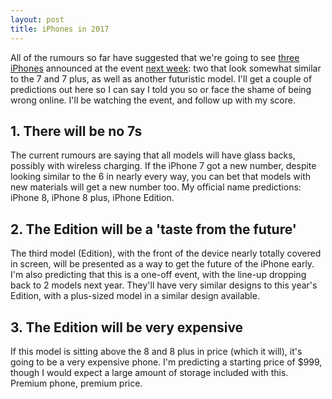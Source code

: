 ```yaml
---
layout: post
title: iPhones in 2017
---
```


All of the rumours so far have suggested that we're going to see [three iPhones](https://www.bloomberg.com/news/articles/2017-08-30/how-apple-plans-to-change-the-way-you-use-the-next-iphone) announced at the event [next week](https://www.apple.com/apple-events/september-2017/): two that look somewhat similar to the 7 and 7 plus, as well as another futuristic model. I'll get a couple of predictions out here so I can say I told you so or face the shame of being wrong online. I'll be watching the event, and follow up with my score.

## 1. There will be no 7s
The current rumours are saying that all models will have glass backs, possibly with wireless charging. If the iPhone 7 got a new number, despite looking similar to the 6 in nearly every way, you can bet that models with new materials will get a new number too. My official name predictions: iPhone 8, iPhone 8 plus, iPhone Edition.

## 2. The Edition will be a 'taste from the future'
The third model (Edition), with the front of the device nearly totally covered in screen, will be presented as a way to get the future of the iPhone early. I'm also predicting that this is a one-off event, with the line-up dropping back to 2 models next year. They'll have very similar designs to this year's Edition, with a plus-sized model in a similar design available.

## 3. The Edition will be very expensive
If this model is sitting above the 8 and 8 plus in price (which it will), it's going to be a very expensive phone. I'm predicting a starting price of $999, though I would expect a large amount of storage included with this. Premium phone, premium price.
